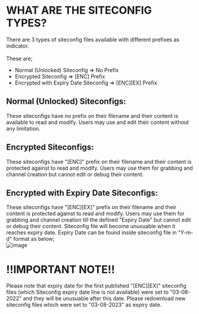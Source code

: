 # WHAT ARE THE SITECONFIG TYPES?
There are 3 types of siteconfig files available with different prefixes as indicator.<br><br>
These are;<br>
* Normal (Unlocked) Siteconfig => No Prefix
* Encrypted Siteconfig => [ENC] Prefix
* Encrypted with Expiry Date Siteconfig => [ENC][EX] Prefix
## Normal (Unlocked) Siteconfigs:
These siteconfigs have no prefix on their filename and their content is available to read and modify. Users may use and edit their content without any limitation.
## Encrypted Siteconfigs:
These siteconfigs have "[ENC]" prefix on their filename and their content is protected against to read and modify. Users may use them for grabbing and channel creation but
cannot edit or debug their content.
## Encrypted with Expiry Date Siteconfigs:
These siteconfigs have "[ENC][EX]" prefix on their filename and their content is protected against to read and modify. Users may use them for grabbing and channel creation 
till the defined "Expiry Date" but cannot edit or debug their content. Siteconfig file will become unusuable when it reaches expiry date. Expiry Date can be found inside
siteconfig file in "Y-m-d" format as below;<br>
![image](https://user-images.githubusercontent.com/97025515/181880112-eb9438d6-4d1e-4fb7-bb74-70e2ebde01bc.png)
<br>
# !!IMPORTANT NOTE!!
Please note that expiry date for the first published "[ENC][EX]" siteconfig files (which Siteconfig expiry date line is not available) were set to "03-08-2022" and they will 
be unusuable after this date. Please redownload new siteconfig files which were set to "03-08-2023" as expiry date. 

